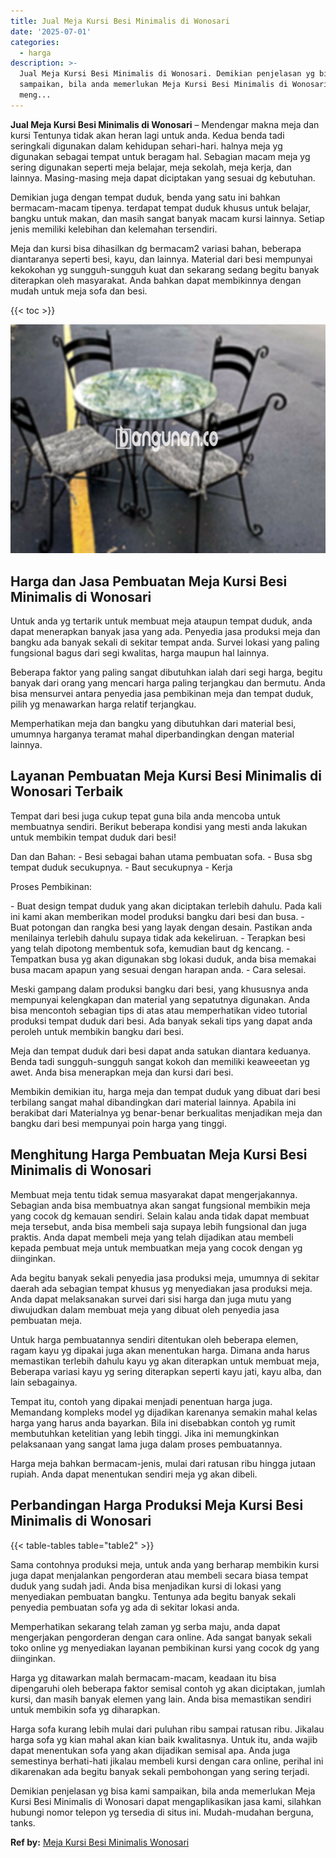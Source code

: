 ```yaml
---
title: Jual Meja Kursi Besi Minimalis di Wonosari
date: '2025-07-01'
categories:
  - harga
description: >-
  Jual Meja Kursi Besi Minimalis di Wonosari. Demikian penjelasan yg bisa kami
  sampaikan, bila anda memerlukan Meja Kursi Besi Minimalis di Wonosari dapat
  meng...
---
```


**Jual Meja Kursi Besi Minimalis di Wonosari** – Mendengar makna meja dan kursi Tentunya tidak akan heran lagi untuk anda. Kedua benda tadi seringkali digunakan dalam kehidupan sehari-hari. halnya meja yg digunakan sebagai tempat untuk beragam hal. Sebagian macam meja yg sering digunakan seperti meja belajar, meja sekolah, meja kerja, dan lainnya. Masing-masing meja dapat diciptakan yang sesuai dg kebutuhan.

Demikian juga dengan tempat duduk, benda yang satu ini bahkan bermacam-macam tipenya. terdapat tempat duduk khusus untuk belajar, bangku untuk makan, dan masih sangat banyak macam kursi lainnya. Setiap jenis memiliki kelebihan dan kelemahan tersendiri.

Meja dan kursi bisa dihasilkan dg bermacam2 variasi bahan, beberapa diantaranya seperti besi, kayu, dan lainnya. Material dari besi mempunyai kekokohan yg sungguh-sungguh kuat dan sekarang sedang begitu banyak diterapkan oleh masyarakat. Anda bahkan dapat membikinnya dengan mudah untuk meja sofa dan besi.

{{< toc >}}

![Jual Meja Kursi Besi Minimalis di Wonosari](/images/jual-meja-besi-murah29.png)

## Harga dan Jasa Pembuatan Meja Kursi Besi Minimalis di Wonosari

Untuk anda yg tertarik untuk membuat meja ataupun tempat duduk, anda dapat menerapkan banyak jasa yang ada. Penyedia jasa produksi meja dan bangku ada banyak sekali di sekitar tempat anda. Survei lokasi yang paling fungsional bagus dari segi kwalitas, harga maupun hal lainnya.

Beberapa faktor yang paling sangat dibutuhkan ialah dari segi harga, begitu banyak dari orang yang mencari harga paling terjangkau dan bermutu. Anda bisa mensurvei antara penyedia jasa pembikinan meja dan tempat duduk, pilih yg menawarkan harga relatif terjangkau.

Memperhatikan meja dan bangku yang dibutuhkan dari material besi, umumnya harganya teramat mahal diperbandingkan dengan material lainnya.

## Layanan Pembuatan Meja Kursi Besi Minimalis di Wonosari Terbaik

Tempat dari besi juga cukup tepat guna bila anda mencoba untuk membuatnya sendiri. Berikut beberapa kondisi yang mesti anda lakukan untuk membikin tempat duduk dari besi!

Dan dan Bahan: - Besi sebagai bahan utama pembuatan sofa. - Busa sbg tempat duduk secukupnya. - Baut secukupnya - Kerja

Proses Pembikinan:

\- Buat design tempat duduk yang akan diciptakan terlebih dahulu. Pada kali ini kami akan memberikan model produksi bangku dari besi dan busa. - Buat potongan dan rangka besi yang layak dengan desain. Pastikan anda menilainya terlebih dahulu supaya tidak ada kekeliruan. - Terapkan besi yang telah dipotong membentuk sofa, kemudian baut dg kencang. - Tempatkan busa yg akan digunakan sbg lokasi duduk, anda bisa memakai busa macam apapun yang sesuai dengan harapan anda. - Cara selesai.

Meski gampang dalam produksi bangku dari besi, yang khususnya anda mempunyai kelengkapan dan material yang sepatutnya digunakan. Anda bisa mencontoh sebagian tips di atas atau memperhatikan video tutorial produksi tempat duduk dari besi. Ada banyak sekali tips yang dapat anda peroleh untuk membikin bangku dari besi.

Meja dan tempat duduk dari besi dapat anda satukan diantara keduanya. Benda tadi sungguh-sungguh sangat kokoh dan memiliki keaweeetan yg awet. Anda bisa menerapkan meja dan kursi dari besi.

Membikin demikian itu, harga meja dan tempat duduk yang dibuat dari besi terbilang sangat mahal dibandingkan dari material lainnya. Apabila ini berakibat dari Materialnya yg benar-benar berkualitas menjadikan meja dan bangku dari besi mempunyai poin harga yang tinggi.

## Menghitung Harga Pembuatan Meja Kursi Besi Minimalis di Wonosari

Membuat meja tentu tidak semua masyarakat dapat mengerjakannya. Sebagian anda bisa membuatnya akan sangat fungsional membikin meja yang cocok dg kemauan sendiri. Selain kalau anda tidak dapat membuat meja tersebut, anda bisa membeli saja supaya lebih fungsional dan juga praktis. Anda dapat membeli meja yang telah dijadikan atau membeli kepada pembuat meja untuk membuatkan meja yang cocok dengan yg diinginkan.

Ada begitu banyak sekali penyedia jasa produksi meja, umumnya di sekitar daerah ada sebagian tempat khusus yg menyediakan jasa produksi meja. Anda dapat melaksanakan survei dari sisi harga dan juga mutu yang diwujudkan dalam membuat meja yang dibuat oleh penyedia jasa pembuatan meja.

Untuk harga pembuatannya sendiri ditentukan oleh beberapa elemen, ragam kayu yg dipakai juga akan menentukan harga. Dimana anda harus memastikan terlebih dahulu kayu yg akan diterapkan untuk membuat meja, Beberapa variasi kayu yg sering diterapkan seperti kayu jati, kayu alba, dan lain sebagainya.

Tempat itu, contoh yang dipakai menjadi penentuan harga juga. Memandang kompleks model yg dijadikan karenanya semakin mahal kelas harga yang harus anda bayarkan. Bila ini disebabkan contoh yg rumit membutuhkan ketelitian yang lebih tinggi. Jika ini memungkinkan pelaksanaan yang sangat lama juga dalam proses pembuatannya.

Harga meja bahkan bermacam-jenis, mulai dari ratusan ribu hingga jutaan rupiah. Anda dapat menentukan sendiri meja yg akan dibeli.

## Perbandingan Harga Produksi Meja Kursi Besi Minimalis di Wonosari

{{< table-tables table="table2" >}}

Sama contohnya produksi meja, untuk anda yang berharap membikin kursi juga dapat menjalankan pengorderan atau membeli secara biasa tempat duduk yang sudah jadi. Anda bisa menjadikan kursi di lokasi yang menyediakan pembuatan bangku. Tentunya ada begitu banyak sekali penyedia pembuatan sofa yg ada di sekitar lokasi anda.

Memperhatikan sekarang telah zaman yg serba maju, anda dapat mengerjakan pengorderan dengan cara online. Ada sangat banyak sekali toko online yg menyediakan layanan pembikinan kursi yang cocok dg yang diinginkan.

Harga yg ditawarkan malah bermacam-macam, keadaan itu bisa dipengaruhi oleh beberapa faktor semisal contoh yg akan diciptakan, jumlah kursi, dan masih banyak elemen yang lain. Anda bisa memastikan sendiri untuk membikin sofa yg diharapkan.

Harga sofa kurang lebih mulai dari puluhan ribu sampai ratusan ribu. Jikalau harga sofa yg kian mahal akan kian baik kwalitasnya. Untuk itu, anda wajib dapat menentukan sofa yang akan dijadikan semisal apa. Anda juga semestinya berhati-hati jikalau membeli kursi dengan cara online, perihal ini dikarenakan ada begitu banyak sekali pembohongan yang sering terjadi.

Demikian penjelasan yg bisa kami sampaikan, bila anda memerlukan Meja Kursi Besi Minimalis di Wonosari dapat mengaplikasikan jasa kami, silahkan hubungi nomor telepon yg tersedia di situs ini. Mudah-mudahan berguna, tanks.

**Ref by:** [Meja Kursi Besi Minimalis Wonosari](https://id.wikipedia.org/wiki/Meja)
